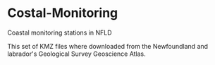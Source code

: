 # Costal-Monitoring
Coastal monitoring stations in NFLD

This set of KMZ files where downloaded from the Newfoundland and labrador's Geological Survey Geoscience Atlas. 
